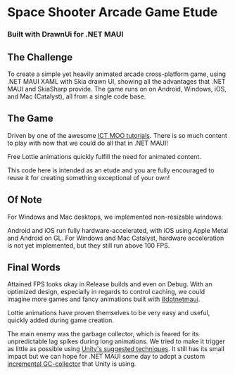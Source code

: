 # Space Shooter Arcade Game Etude    
### Built with DrawnUi for .NET MAUI

## The Challenge

To create a simple yet heavily animated arcade cross-platform game, using .NET MAUI XAML with Skia drawn UI, showing all the advantages that .NET MAUI and SkiaSharp provide. The game runs on on Android, Windows, iOS, and Mac (Catalyst), all from a single code base.

## The Game

Driven by one of the awesome [ICT MOO tutorials](https://www.youtube.com/@mooict/videos). There is so much content to play with now that we could do all that in .NET MAUI!

Free Lottie animations quickly fulfill the need for animated content.

This code here is intended as an etude and you are fully encouraged to reuse it for creating something exceptional of your own!

## Of Note

For Windows and Mac desktops, we implemented non-resizable windows.

Android and iOS run fully hardware-accelerated, with iOS using Apple Metal and Android on GL. For Windows and Mac Catalyst, hardware acceleration is not yet implemented, but they still run above 100 FPS.

## Final Words

Attained FPS looks okay in Release builds and even on Debug. With an optimized design, especially in regards to control caching, we could imagine more games and fancy animations built with [#dotnetmaui](https://twitter.com/search?q=%23dotnetmaui).

Lottie animations have proven themselves to be very easy and useful, quickly added during game creation.

The main enemy was the garbage collector, which is feared for its unpredictable lag spikes during long animations.
We tried to make it trigger as little as possible using [Unity's suggested techniques](https://docs.unity3d.com/Manual/performance-garbage-collection-best-practices.html). It still has its small impact but we can hope for .NET MAUI some day to adopt a custom [incremental GC-collector](https://docs.unity3d.com/Manual/performance-incremental-garbage-collection.html) that Unity is using.
